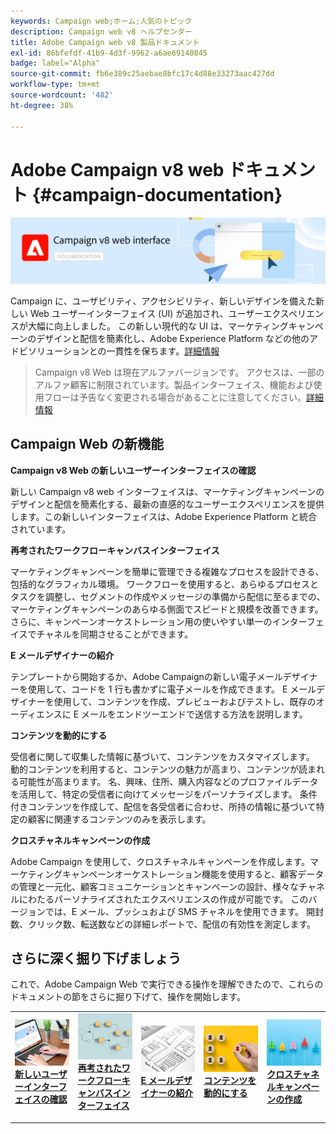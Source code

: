 ```yaml
---
keywords: Campaign web;ホーム;人気のトピック
description: Campaign web v8 ヘルプセンター
title: Adobe Campaign web v8 製品ドキュメント
exl-id: 86bfefdf-41b9-4d3f-9962-a6ae69140845
badge: label="Alpha"
source-git-commit: fb6e389c25aebae8bfc17c4d88e33273aac427dd
workflow-type: tm+mt
source-wordcount: '482'
ht-degree: 38%

---
```


# Adobe Campaign v8 web ドキュメント {#campaign-documentation}

![](assets/do-not-localize/banner-documentationv8.png)

Campaign に、ユーザビリティ、アクセシビリティ、新しいデザインを備えた新しい Web ユーザーインターフェイス (UI) が追加され、ユーザーエクスペリエンスが大幅に向上しました。 この新しい現代的な UI は、マーケティングキャンペーンのデザインと配信を簡素化し、Adobe Experience Platform などの他のアドビソリューションとの一貫性を保ちます。[詳細情報](get-started/get-started.md)

>Campaign v8 Web は現在アルファバージョンです。 アクセスは、一部のアルファ顧客に制限されています。製品インターフェイス、機能および使用フローは予告なく変更される場合があることに注意してください。[詳細情報](rn/whats-new.md)

## Campaign Web の新機能

**Campaign v8 Web の新しいユーザーインターフェイスの確認**

新しい Campaign v8 web インターフェイスは、マーケティングキャンペーンのデザインと配信を簡素化する、最新の直感的なユーザーエクスペリエンスを提供します。この新しいインターフェイスは、Adobe Experience Platform と統合されています。

**再考されたワークフローキャンバスインターフェイス**

マーケティングキャンペーンを簡単に管理できる複雑なプロセスを設計できる、包括的なグラフィカル環境。 ワークフローを使用すると、あらゆるプロセスとタスクを調整し、セグメントの作成やメッセージの準備から配信に至るまでの、マーケティングキャンペーンのあらゆる側面でスピードと規模を改善できます。さらに、キャンペーンオーケストレーション用の使いやすい単一のインターフェイスでチャネルを同期させることができます。

**E メールデザイナーの紹介**

テンプレートから開始するか、Adobe Campaignの新しい電子メールデザイナーを使用して、コードを 1 行も書かずに電子メールを作成できます。 E メールデザイナーを使用して、コンテンツを作成、プレビューおよびテストし、既存のオーディエンスに E メールをエンドツーエンドで送信する方法を説明します。

**コンテンツを動的にする**

受信者に関して収集した情報に基づいて、コンテンツをカスタマイズします。 動的コンテンツを利用すると、コンテンツの魅力が高まり、コンテンツが読まれる可能性が高まります。 名、興味、住所、購入内容などのプロファイルデータを活用して、特定の受信者に向けてメッセージをパーソナライズします。 条件付きコンテンツを作成して、配信を各受信者に合わせ、所持の情報に基づいて特定の顧客に関連するコンテンツのみを表示します。

**クロスチャネルキャンペーンの作成**

Adobe Campaign を使用して、クロスチャネルキャンペーンを作成します。マーケティングキャンペーンオーケストレーション機能を使用すると、顧客データの管理と一元化、顧客コミュニケーションとキャンペーンの設計、様々なチャネルにわたるパーソナライズされたエクスペリエンスの作成が可能です。 このバージョンでは、E メール、プッシュおよび SMS チャネルを使用できます。 開封数、クリック数、転送数などの詳細レポートで、配信の有効性を測定します。

## さらに深く掘り下げましょう

これで、Adobe Campaign Web で実行できる操作を理解できたので、これらのドキュメントの節をさらに掘り下げて、操作を開始します。

<table style="table-layout:fixed"><tr style="border: 0;">
<td>
<a href="get-started/user-interface.md">
<img alt="新しい UI" src="assets/do-not-localize/menu-ui.jpeg">
</a>
<div><a href="get-started/user-interface.md"><strong>新しいユーザーインターフェイスの確認</strong>
</div>
<p>
</td>
<td>
<a href="workflows/gs-workflows.md">
<img alt="検証" src="assets/do-not-localize/menu-workflows.jpeg">
</a>
<div>
<a href="workflows/gs-workflows.md"><strong>再考されたワークフローキャンバスインターフェイス</strong></a>
</div>
<p>
</td>
<td>
<a href="content/get-started-email-designer.md">
<img alt="低頻度" src="assets/do-not-localize/menu-design.jpg">
</a>
<div>
<a href="content/get-started-email-designer.md"><strong>E メールデザイナーの紹介</strong></a>
</div>
<p></td>
<td>
<a href="personalization/gs-personalization.md">
<img alt="オーディエンス" src="assets/do-not-localize/menu-dynamic.jpg">
</a>
<div>
<a href="personalization/gs-personalization.md"><strong>コンテンツを動的にする</strong></a>
</div>
<p>
</td>
<td>
<a href="campaigns/gs-campaigns.md">
<img alt="検証" src="assets/do-not-localize/menu-campaign.jpeg">
</a>
<div>
<a href="campaigns/gs-campaigns.md"><strong>クロスチャネルキャンペーンの作成</strong></a>
</div>
<p>
</td>
</tr></table>

<!--
<table style="table-layout:fixed">
<tr style="border: 0;"><td width="30%"><a href="get-started/user-interface.md">
<img alt="new UI" src="assets/do-not-localize/menu-ui.jpeg" width="150px">
</a></td><td>Discover Campaign Web new user interface, latest improvements, key capabilities. Learn how to use them to build cross-channel campaigns for your audiences. With its user-friendly features, Campaign helps you streamline personalized cross-channel campaign creation process, drive results, and gain a competitive edge.</td></tr>
<tr style="border: 0;"><td width="30%"><a href="get-started/user-interface.md">
<img alt="new UI" src="assets/do-not-localize/menu-workflows.jpeg" width="150px">
</a></td><td>Our comprehensive graphical canvas makes it easy for you to design processes such as segmentation, campaign execution, and more. With this advanced tool at your fingertips, you can streamline your workflow and elevate your campaigns.</td></tr>
<tr style="border: 0;"><td width="30%"><a href="get-started/user-interface.md">
<img alt="new UI" src="assets/do-not-localize/menu-design.jpg" width="150px">
</a></td><td>Start from a template, or use Adobe Campaign's new Email Designer to create emails without having to write a single line of code. Learn how to use the Email Designer to create your content, preview and test it, and send an email to an existing audience in an end-to-end use case.</td></tr>
<tr style="border: 0;"><td width="30%"><a href="get-started/user-interface.md">
<img alt="new UI" src="assets/do-not-localize/menu-dynamic.jpg" width="150px">
</a></td><td>Create conditional content to define dynamic personalization based on the recipient's profile, automatically replacing text blocks and images when certain conditions are met. This feature can take your campaigns to new heights and deliver highly targeted, personalized experiences to your audience</td></tr>
<tr style="border: 0;"><td width="30%"><a href="get-started/user-interface.md">
<img alt="new UI" src="assets/do-not-localize/menu-campaign.jpeg" width="150px">
</a></td><td>Adobe Campaign capabilities help you manage centralized customer data, design customer communications and campaigns, and create personalized experiences across different channels: Email, Push and SMS.</td></tr>
</table>
-->









